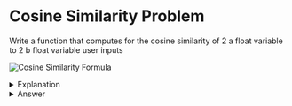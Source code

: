 # Cosine Similarity Problem
Write a function that computes for the cosine similarity of 2 a float variable to 2 b float variable user inputs

![Cosine Similarity Formula](https://miro.medium.com/v2/resize:fit:720/format:webp/1*LfW66-WsYkFqWc4XYJbEJg.png "Cosine Similarity Formula")


<details>
<summary>Explanation</summary>
<br>
</details>


<details>
<summary>Answer</summary>
<br>

``` c
#include<math.h>

float
cosineSimilarity(float a1, float a2, float b1, float b2){
	float numerator, denominator, cosine;
	numerator = a1*b1+a2*b2;
	denominator = sqrt(a1*a1 + a2*a2) * sqrt(b1*b1 + b2*b2);
	cosine = numerator / denominator;
	return cosine;
}
```

</details>
